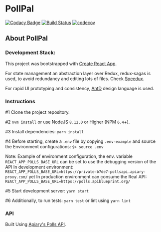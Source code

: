# PollPal


[![Codacy Badge](https://api.codacy.com/project/badge/Grade/a8553d4d0bcb477e836f45428e407d82)](https://app.codacy.com/app/ahashem/pollpal?utm_source=github.com&utm_medium=referral&utm_content=ahashem/pollpal&utm_campaign=Badge_Grade_Dashboard)
[![Build Status](https://travis-ci.org/ahashem/pollpal.svg?branch=master)](https://travis-ci.org/ahashem/pollpal)
[![codecov](https://codecov.io/gh/ahashem/pollpal/branch/master/graph/badge.svg)](https://codecov.io/gh/ahashem/pollpall)

## About PollPal
 

### Development Stack:
This project was bootstrapped with [Create React App](https://github.com/facebook/create-react-app).

For state management an abstraction layer over Redux, redux-sagas is used, to avoid redundancy and editing lots of files. Check [Speedux](https://github.com/teefouad/speedux). 

For rapid UI prototyping and consistency, [AntD](https://github.com/ant-design/ant-design) design language is used.


### Instructions
#1 Clone the project repository.

#2 `nvm install` or use NodeJS `8.12.0` or Higher (NPM `6.4`+). 

#3 Install dependencies: `yarn install`

#4 Before starting, create a `.env` file by copying `.env-example` and source the Environment configurations: `$> source .env`

Note:
Example of environment configuration, the env. variable `REACT_APP_POLLS_BASE_URL` can be set to use the debugging version of the API In development environment: `REACT_APP_POLLS_BASE_URL=https://private-b7de7-pollsapi.apiary-proxy.com/` yet In production environment can consume the Real API:
`REACT_APP_POLLS_BASE_URL=https://polls.apiblueprint.org/`

#5 Start development server: `yarn start`

#6 Additionally, to run tests: `yarn test` or lint using `yarn lint` 


### API
Built Using [Apiary's Polls API](https://pollsapi.docs.apiary.io). 
